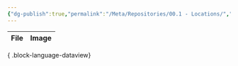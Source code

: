 ```yaml
---
{"dg-publish":true,"permalink":"/Meta/Repositories/00.1 - Locations/","contentClasses":"cards cards-2-3 cards-cover table-wide"}
---
```




| File | Image |
| ---- | ----- |

{ .block-language-dataview}